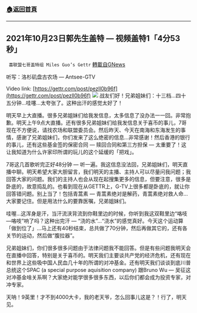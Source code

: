 ###  [:house:返回首頁](https://github.com/ourhimalayas/txt)
---


## 2021年10月23日郭先生盖特 — 视频盖特1「4分53秒」
` 喜联盟七哥盖特组 Miles Guo’s Gettr` [轉載自GNews](https://gnews.org/zh-hans/1614153/)

听写：洛杉矶盘古农场 — Antsee-GTV

Video link: [https://gettr.com/post/pezll0b96f](https://gettr.com/post/pezll0b96f)
![](https://assets.gnews.org/wp-content/uploads/2021/10/F608403F-67D0-4EE1-A829-125D2B005F15.png)
战友们好！兄弟姐妹们：十三档…四十五分钟…哇噻…太夸张了。这种出汗的感觉太好了！

明天早上大直播。很多兄弟姐妹们给我发信息，太多信息了没办法一一回。非常抱歉。明天上午9点大直播。还有很多兄弟姐妹们给我发信息关于喜币的事儿，7哥现在不方便说，请找农场和联盟委员会。然后昨天、今天在南海和东海发生的事情，感谢了兄弟姐妹们，你们发来了这么绝密的信息…非常感谢！然后香港的银行的事儿，还有这些基金签的保密合同 — 赎回合同和第三方担保 — 太重要了！这让我知道为什么许家印所谓的玩儿的这个延缓的「把戏」。

7哥这几首歌听完正好48分钟 — 听一遍。我这信息没法回，兄弟姐妹们，明天直播中聊。明天希望大家大胆留言，我们明天的主播、主持人可以尽量问我问题；我回答大家的问题。我们的主持人也会从现在起搜集更多的信息，但要注意，很多是卧底的，故意捣乱的。也看到现在从GETTR上，G-TV上很多都是卧底的，就让你回答错问题。别上当了！包括青蒿素 — 青蒿素绝对是解药，青蒿素绝对救人命…大家要记住。但是用法什么的要靠医嘱，兄弟姐妹们。

哇喔…这浑身是汗，当汗流浃背流到你鞋里边的时候，你听到我这双鞋里边“咯吱—咯吱”响了吗？这种出完汗 — “浇的水”…“浇水”的感觉真好。今天这个运动算「做到位了」…马上还有40秒结束，总共做了70分钟，然后再做其它的，还有各关节的运动，然后做“腹拉器”。

兄弟姐妹们，你们很多很多问题由于法律问题我不能回答。但是有些问题我明天会在直播中回答，特别是关于喜币的。明天我们主要谈共产党的经济危机，还有现在和世界上这些吸中国人民血几十年的所谓的对冲基金。还有明天我们谈谈到底川普总统这个SPAC (a special purpose aquisition company) 跟Bruno Wu — 吴征这对冲基金啥关系啊？大家绝对能学很多很多东西，以后你们都会成为投资专家，对冲专家。

天呐！9英里！才不到4000大卡，我的老天爷，怎么回事儿这是？！行了，明天见。
